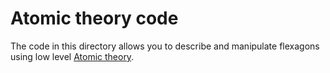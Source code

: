 # Atomic theory code

The code in this directory allows you to describe and manipulate flexagons
using low level [Atomic theory](atomic-theory.md).
